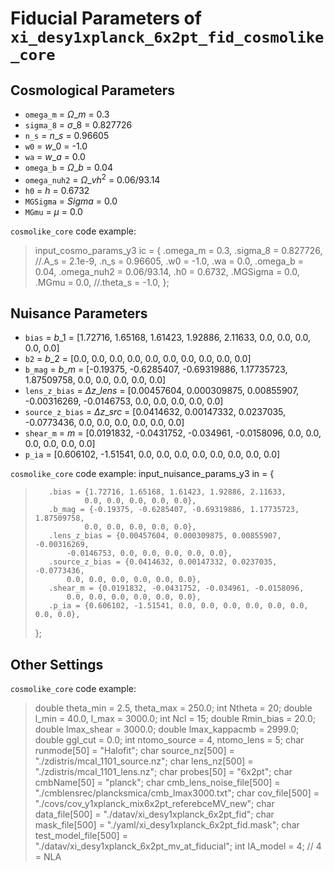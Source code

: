 # Fiducial Parameters of `xi_desy1xplanck_6x2pt_fid_cosmolike_core`

## Cosmological Parameters

- `omega_m` = $\Omega\_m$ = 0.3
- `sigma_8` = $\sigma\_8$ = 0.827726
- `n_s` = $n\_s$ = 0.96605
- `w0` = $w\_0$ = -1.0
- `wa` = $w\_a$ = 0.0
- `omega_b` = $\Omega\_b$ = 0.04
- `omega_nuh2` = $\Omega\_vh^2$ = 0.06/93.14
- `h0` = $h$ = 0.6732
- `MGSigma` = $Sigma$ = 0.0
- `MGmu` = $\mu$ = 0.0

`cosmolike_core` code example:
> input\_cosmo\_params\_y3 ic = {
>        .omega_m = 0.3,
>        .sigma_8 = 0.827726,
>        //.A_s = 2.1e-9,
>        .n_s = 0.96605,
>        .w0 = -1.0,
>        .wa = 0.0,
>        .omega_b = 0.04,
>        .omega_nuh2 = 0.06/93.14,
>        .h0 = 0.6732,
>        .MGSigma = 0.0,
>        .MGmu = 0.0,
>        //.theta_s = -1.0,
>    };

## Nuisance Parameters

- `bias` = $b\_1$ = [1.72716, 1.65168, 1.61423, 1.92886, 2.11633, 0.0, 0.0, 0.0, 0.0, 0.0]
- `b2` = $b\_2$ = [0.0, 0.0, 0.0, 0.0, 0.0, 0.0, 0.0, 0.0, 0.0, 0.0]
- `b_mag` = $b\_m$ = [-0.19375, -0.6285407, -0.69319886, 1.17735723, 1.87509758,  0.0, 0.0, 0.0, 0.0, 0.0]
- `lens_z_bias` = $\Delta z\_{lens}$ = [0.00457604, 0.000309875, 0.00855907, -0.00316269, -0.0146753, 0.0, 0.0, 0.0, 0.0, 0.0]
- `source_z_bias` = $\Delta z\_{src}$ = [0.0414632, 0.00147332, 0.0237035, -0.0773436, 0.0, 0.0, 0.0, 0.0, 0.0, 0.0]
- `shear_m` = $m$ = [0.0191832, -0.0431752, -0.034961, -0.0158096, 0.0, 0.0, 0.0, 0.0, 0.0, 0.0]
- `p_ia` = [0.606102, -1.51541, 0.0, 0.0, 0.0, 0.0, 0.0, 0.0, 0.0, 0.0]

`cosmolike_core` code example:
input_nuisance_params_y3 in = {
>        .bias = {1.72716, 1.65168, 1.61423, 1.92886, 2.11633,
>                0.0, 0.0, 0.0, 0.0, 0.0},
>        .b_mag = {-0.19375, -0.6285407, -0.69319886, 1.17735723, 1.87509758,
>                0.0, 0.0, 0.0, 0.0, 0.0},
>        .lens_z_bias = {0.00457604, 0.000309875, 0.00855907, -0.00316269,
>            -0.0146753, 0.0, 0.0, 0.0, 0.0, 0.0},
>        .source_z_bias = {0.0414632, 0.00147332, 0.0237035, -0.0773436,
>            0.0, 0.0, 0.0, 0.0, 0.0, 0.0},
>        .shear_m = {0.0191832, -0.0431752, -0.034961, -0.0158096,
>            0.0, 0.0, 0.0, 0.0, 0.0, 0.0},
>        .p_ia = {0.606102, -1.51541, 0.0, 0.0, 0.0, 0.0, 0.0, 0.0, 0.0, 0.0},
>    };

## Other Settings

`cosmolike_core` code example:

>    double theta_min = 2.5, theta_max = 250.0;
>    int Ntheta = 20;
>    double l_min = 40.0, l_max = 3000.0;
>    int Ncl = 15;
>    double Rmin_bias = 20.0;
>    double lmax_shear = 3000.0;
>    double lmax_kappacmb = 2999.0;
>    double ggl_cut = 0.0;
>    int ntomo_source = 4, ntomo_lens = 5;
>    char runmode[50] = "Halofit";
>    char source_nz[500] = "./zdistris/mcal_1101_source.nz";
>    char lens_nz[500] = "./zdistris/mcal_1101_lens.nz";
>    char probes[50] = "6x2pt";
>    char cmbName[50] = "planck";
>    char cmb_lens_noise_file[500] = "./cmblensrec/plancksmica/cmb_lmax3000.txt";
>    char cov_file[500] = "./covs/cov_y1xplanck_mix6x2pt_referebceMV_new";
>    char data_file[500] = "./datav/xi_desy1xplanck_6x2pt_fid";
>    char mask_file[500] = "./yaml/xi_desy1xplanck_6x2pt_fid.mask";
>    char test_model_file[500] = "./datav/xi_desy1xplanck_6x2pt_mv_at_fiducial";
>    int IA_model = 4; // 4 = NLA
